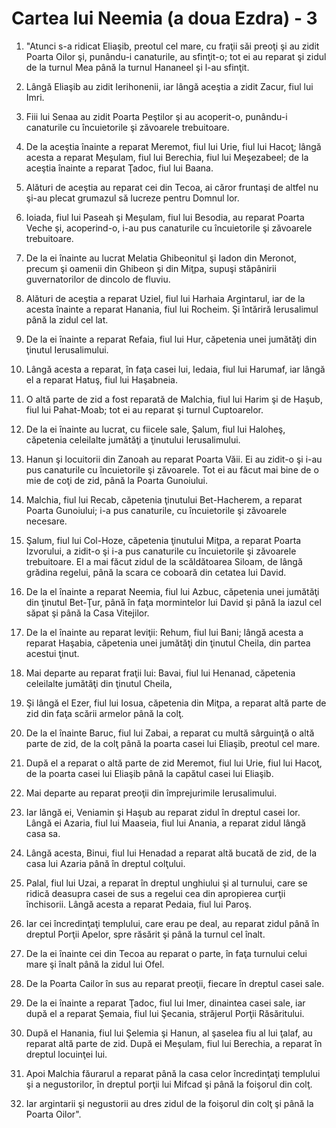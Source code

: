 # Cartea lui Neemia (a doua Ezdra) - 3

1. "Atunci s-a ridicat Eliaşib, preotul cel mare, cu fraţii săi preoţi şi au zidit Poarta Oilor şi, punându-i canaturile, au sfinţit-o; tot ei au reparat şi zidul de la turnul Mea până la turnul Hananeel şi l-au sfinţit. 

2. Lângă Eliaşib au zidit Ierihonenii, iar lângă aceştia a zidit Zacur, fiul lui Imri. 

3. Fiii lui Senaa au zidit Poarta Peştilor şi au acoperit-o, punându-i canaturile cu încuietorile şi zăvoarele trebuitoare. 

4. De la aceştia înainte a reparat Meremot, fiul lui Urie, fiul lui Hacoţ; lângă acesta a reparat Meşulam, fiul lui Berechia, fiul lui Meşezabeel; de la aceştia înainte a reparat Ţadoc, fiul lui Baana. 

5. Alături de aceştia au reparat cei din Tecoa, ai căror fruntaşi de altfel nu şi-au plecat grumazul să lucreze pentru Domnul lor. 

6. Ioiada, fiul lui Paseah şi Meşulam, fiul lui Besodia, au reparat Poarta Veche şi, acoperind-o, i-au pus canaturile cu încuietorile şi zăvoarele trebuitoare. 

7. De la ei înainte au lucrat Melatia Ghibeonitul şi Iadon din Meronot, precum şi oamenii din Ghibeon şi din Miţpa, supuşi stăpânirii guvernatorilor de dincolo de fluviu. 

8. Alături de aceştia a reparat Uziel, fiul lui Harhaia Argintarul, iar de la acesta înainte a reparat Hanania, fiul lui Rocheim. Şi întăriră Ierusalimul până la zidul cel lat. 

9. De la ei înainte a reparat Refaia, fiul lui Hur, căpetenia unei jumătăţi din ţinutul Ierusalimului. 

10. Lângă acesta a reparat, în faţa casei lui, Iedaia, fiul lui Harumaf, iar lângă el a reparat Hatuş, fiul lui Haşabneia. 

11. O altă parte de zid a fost reparată de Malchia, fiul lui Harim şi de Haşub, fiul lui Pahat-Moab; tot ei au reparat şi turnul Cuptoarelor. 

12. De la ei înainte au lucrat, cu fiicele sale, Şalum, fiul lui Haloheş, căpetenia celeilalte jumătăţi a ţinutului Ierusalimului. 

13. Hanun şi locuitorii din Zanoah au reparat Poarta Văii. Ei au zidit-o şi i-au pus canaturile cu încuietorile şi zăvoarele. Tot ei au făcut mai bine de o mie de coţi de zid, până la Poarta Gunoiului. 

14. Malchia, fiul lui Recab, căpetenia ţinutului Bet-Hacherem, a reparat Poarta Gunoiului; i-a pus canaturile, cu încuietorile şi zăvoarele necesare. 

15. Şalum, fiul lui Col-Hoze, căpetenia ţinutului Miţpa, a reparat Poarta Izvorului, a zidit-o şi i-a pus canaturile cu încuietorile şi zăvoarele trebuitoare. El a mai făcut zidul de la scăldătoarea Siloam, de lângă grădina regelui, până la scara ce coboară din cetatea lui David. 

16. De la el înainte a reparat Neemia, fiul lui Azbuc, căpetenia unei jumătăţi din ţinutul Bet-Ţur, până în faţa mormintelor lui David şi până la iazul cel săpat şi până la Casa Vitejilor. 

17. De la el înainte au reparat leviţii: Rehum, fiul lui Bani; lângă acesta a reparat Haşabia, căpetenia unei jumătăţi din ţinutul Cheila, din partea acestui ţinut. 

18. Mai departe au reparat fraţii lui: Bavai, fiul lui Henanad, căpetenia celeilalte jumătăţi din ţinutul Cheila, 

19. Şi lângă el Ezer, fiul lui Iosua, căpetenia din Miţpa, a reparat altă parte de zid din faţa scării armelor până la colţ. 

20. De la el înainte Baruc, fiul lui Zabai, a reparat cu multă sârguinţă o altă parte de zid, de la colţ până la poarta casei lui Eliaşib, preotul cel mare. 

21. După el a reparat o altă parte de zid Meremot, fiul lui Urie, fiul lui Hacoţ, de la poarta casei lui Eliaşib până la capătul casei lui Eliaşib. 

22. Mai departe au reparat preoţii din împrejurimile Ierusalimului. 

23. Iar lângă ei, Veniamin şi Haşub au reparat zidul în dreptul casei lor. Lângă ei Azaria, fiul lui Maaseia, fiul lui Anania, a reparat zidul lângă casa sa. 

24. Lângă acesta, Binui, fiul lui Henadad a reparat altă bucată de zid, de la casa lui Azaria până în dreptul colţului. 

25. Palal, fiul lui Uzai, a reparat în dreptul unghiului şi al turnului, care se ridică deasupra casei de sus a regelui cea din apropierea curţii închisorii. Lângă acesta a reparat Pedaia, fiul lui Paroş. 

26. Iar cei încredinţaţi templului, care erau pe deal, au reparat zidul până în dreptul Porţii Apelor, spre răsărit şi până la turnul cel înalt. 

27. De la ei înainte cei din Tecoa au reparat o parte, în faţa turnului celui mare şi înalt până la zidul lui Ofel. 

28. De la Poarta Cailor în sus au reparat preoţii, fiecare în dreptul casei sale. 

29. De la ei înainte a reparat Ţadoc, fiul lui Imer, dinaintea casei sale, iar după el a reparat Şemaia, fiul lui Şecania, străjerul Porţii Răsăritului. 

30. După el Hanania, fiul lui Şelemia şi Hanun, al şaselea fiu al lui ţalaf, au reparat altă parte de zid. După ei Meşulam, fiul lui Berechia, a reparat în dreptul locuinţei lui. 

31. Apoi Malchia făurarul a reparat până la casa celor încredinţaţi templului şi a negustorilor, în dreptul porţii lui Mifcad şi până la foişorul din colţ. 

32. Iar argintarii şi negustorii au dres zidul de la foişorul din colţ şi până la Poarta Oilor". 

